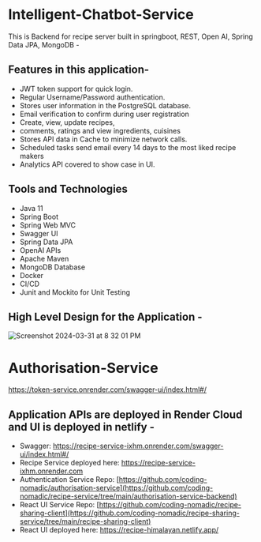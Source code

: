 # Intelligent-Chatbot-Service

This is Backend for recipe server built in springboot, REST, Open AI, Spring Data JPA, MongoDB -

## Features in this application- 

- JWT token support for quick login.
- Regular Username/Password authentication.
- Stores user information in the PostgreSQL database.
- Email verification to confirm during user registration
- Create, view, update recipes, 
- comments, ratings and view ingredients, cuisines
- Stores API data in Cache to minimize network calls.
- Scheduled tasks send email every 14 days to the most liked recipe makers
- Analytics API covered to show case in UI.

## Tools and Technologies
- Java 11
- Spring Boot
- Spring Web MVC
- Swagger UI 
- Spring Data JPA
- OpenAI APIs
- Apache Maven
- MongoDB Database
- Docker
- CI/CD
- Junit and Mockito for Unit Testing

## High Level Design for the Application - 

![Screenshot 2024-03-31 at 8 32 01 PM](https://github.com/coding-nomadic/intelligent-chat-bot/assets/8009104/7db46d01-b8e9-4492-9726-ccf89af3e6b0)


# Authorisation-Service

https://token-service.onrender.com/swagger-ui/index.html#/


## Application APIs are deployed in Render Cloud and UI is deployed in netlify -

- Swagger: https://recipe-service-ixhm.onrender.com/swagger-ui/index.html#/
- Recipe Service deployed here: https://recipe-service-ixhm.onrender.com
- Authentication Service Repo: [https://github.com/coding-nomadic/authorisation-service](https://github.com/coding-nomadic/recipe-service/tree/main/authorisation-service-backend)
- React UI Service Repo: [https://github.com/coding-nomadic/recipe-sharing-client](https://github.com/coding-nomadic/recipe-sharing-service/tree/main/recipe-sharing-client)
- React UI deployed here: https://recipe-himalayan.netlify.app/
